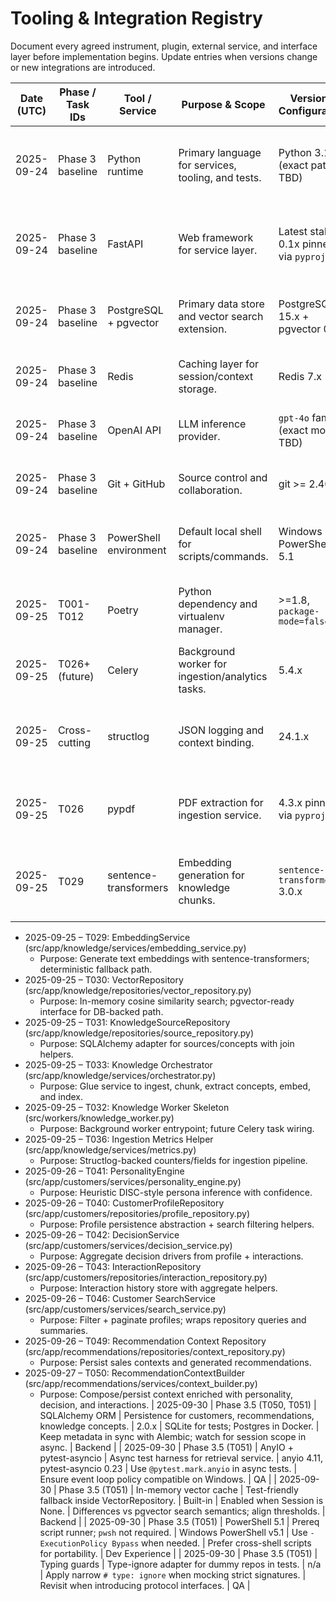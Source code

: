 # Tooling & Integration Registry

Document every agreed instrument, plugin, external service, and interface layer before implementation begins. Update entries when versions change or new integrations are introduced.

| Date (UTC) | Phase / Task IDs | Tool / Service | Purpose & Scope | Version / Configuration | Access & Credential Notes | Compatibility / Risks | Owner |
|------------|------------------|----------------|-----------------|-------------------------|--------------------------|-----------------------|-------|
| 2025-09-24 | Phase 3 baseline | Python runtime | Primary language for services, tooling, and tests. | Python 3.11.x (exact patch TBD) | Local installation; virtualenv/poetry to be decided. | Ensure Windows compatibility; align with Docker image later. | Shared |
| 2025-09-24 | Phase 3 baseline | FastAPI | Web framework for service layer. | Latest stable 0.1x pinned via `pyproject` | Requires uvicorn/gunicorn; verify async support. | Keep dependency versions pinned to avoid breaking changes. | Backend |
| 2025-09-24 | Phase 3 baseline | PostgreSQL + pgvector | Primary data store and vector search extension. | PostgreSQL 15.x + pgvector 0.5+ | Manage via Docker Compose; secure credentials in `.env`. | Windows developers need Docker Desktop. | Data |
| 2025-09-24 | Phase 3 baseline | Redis | Caching layer for session/context storage. | Redis 7.x | Run via Docker Compose; set password via env vars. | Verify persistence strategy; flush between tests. | Infra |
| 2025-09-24 | Phase 3 baseline | OpenAI API | LLM inference provider. | `gpt-4o` family (exact model TBD) | API keys stored in 1Password → `.env` at runtime. | Monitor rate limits and cost; implement retries/backoff. | AI Integrations |
| 2025-09-24 | Phase 3 baseline | Git + GitHub | Source control and collaboration. | git >= 2.40 | SSH keys managed per contributor. | Enforce rebase workflow to minimize conflicts. | Everyone |
| 2025-09-24 | Phase 3 baseline | PowerShell environment | Default local shell for scripts/commands. | Windows PowerShell 5.1 | Consider installing PowerShell 7 for advanced scripts. | Ensure scripts are cross-shell compatible. | Dev Experience |
| 2025-09-25 | T001-T012 | Poetry | Python dependency and virtualenv manager. | >=1.8, `package-mode=false` | Install globally; run via `poetry` wrapper. | Keep lockfile in sync; ensure contributors use same version. | Platform |
| 2025-09-25 | T026+ (future) | Celery | Background worker for ingestion/analytics tasks. | 5.4.x | Broker via Redis, results backend TBD. | Configure retry/backoff; monitor worker concurrency. | Backend |
| 2025-09-25 | Cross-cutting | structlog | JSON logging and context binding. | 24.1.x | No secrets in logs; respect log level from env. | Ensure middleware binds request IDs to avoid missing context. | Platform |
| 2025-09-25 | T026 | pypdf | PDF extraction for ingestion service. | 4.3.x pinned via `pyproject` | Pure-Python, no extra system deps. | Validate against encrypted PDFs; fall back gracefully. | Backend |
| 2025-09-25 | T029 | sentence-transformers | Embedding generation for knowledge chunks. | `sentence-transformers` 3.0.x | Requires Torch; ensure models cached locally. | Large model download (~400MB); document offline strategy. | AI Integrations |
- 2025-09-25 – T029: EmbeddingService (src/app/knowledge/services/embedding_service.py)
	- Purpose: Generate text embeddings with sentence-transformers; deterministic fallback path.
- 2025-09-25 – T030: VectorRepository (src/app/knowledge/repositories/vector_repository.py)
	- Purpose: In-memory cosine similarity search; pgvector-ready interface for DB-backed path.
- 2025-09-25 – T031: KnowledgeSourceRepository (src/app/knowledge/repositories/source_repository.py)
	- Purpose: SQLAlchemy adapter for sources/concepts with join helpers.
- 2025-09-25 – T033: Knowledge Orchestrator (src/app/knowledge/services/orchestrator.py)
	- Purpose: Glue service to ingest, chunk, extract concepts, embed, and index.
- 2025-09-25 – T032: Knowledge Worker Skeleton (src/workers/knowledge_worker.py)
	- Purpose: Background worker entrypoint; future Celery task wiring.
- 2025-09-25 – T036: Ingestion Metrics Helper (src/app/knowledge/services/metrics.py)
	- Purpose: Structlog-backed counters/fields for ingestion pipeline.
- 2025-09-26 – T041: PersonalityEngine (src/app/customers/services/personality_engine.py)
	- Purpose: Heuristic DISC-style persona inference with confidence.
- 2025-09-26 – T040: CustomerProfileRepository (src/app/customers/repositories/profile_repository.py)
	- Purpose: Profile persistence abstraction + search filtering helpers.
- 2025-09-26 – T042: DecisionService (src/app/customers/services/decision_service.py)
	- Purpose: Aggregate decision drivers from profile + interactions.
- 2025-09-26 – T043: InteractionRepository (src/app/customers/repositories/interaction_repository.py)
	- Purpose: Interaction history store with aggregate helpers.
- 2025-09-26 – T046: Customer SearchService (src/app/customers/services/search_service.py)
	- Purpose: Filter + paginate profiles; wraps repository queries and summaries.
- 2025-09-26 – T049: Recommendation Context Repository (src/app/recommendations/repositories/context_repository.py)
	- Purpose: Persist sales contexts and generated recommendations.
- 2025-09-27 – T050: RecommendationContextBuilder (src/app/recommendations/services/context_builder.py)
	- Purpose: Compose/persist context enriched with personality, decision, and interactions.
| 2025-09-30 | Phase 3.5 (T050, T051) | SQLAlchemy ORM | Persistence for customers, recommendations, knowledge concepts. | 2.0.x | SQLite for tests; Postgres in Docker. | Keep metadata in sync with Alembic; watch for session scope in async. | Backend |
| 2025-09-30 | Phase 3.5 (T051) | AnyIO + pytest-asyncio | Async test harness for retrieval service. | anyio 4.11, pytest-asyncio 0.23 | Use `@pytest.mark.anyio` in async tests. | Ensure event loop policy compatible on Windows. | QA |
| 2025-09-30 | Phase 3.5 (T051) | In-memory vector cache | Test-friendly fallback inside VectorRepository. | Built-in | Enabled when Session is None. | Differences vs pgvector search semantics; align thresholds. | Backend |
| 2025-09-30 | Phase 3.5 (T051) | PowerShell 5.1 | Prereq script runner; `pwsh` not required. | Windows PowerShell v5.1 | Use `-ExecutionPolicy Bypass` when needed. | Prefer cross-shell scripts for portability. | Dev Experience |
| 2025-09-30 | Phase 3.5 (T051) | Typing guards | Type-ignore adapter for dummy repos in tests. | n/a | Apply narrow `# type: ignore` when mocking strict signatures. | Revisit when introducing protocol interfaces. | QA |
